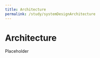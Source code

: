 ```yaml
---
title: Architecture
permalink: /study/systemDesignArchitecture
---
```


# Architecture


Placeholder